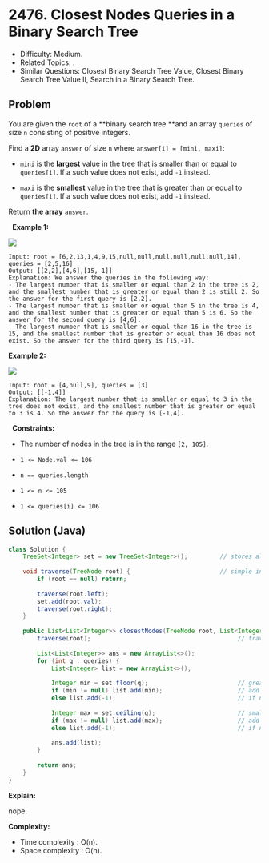 # 2476. Closest Nodes Queries in a Binary Search Tree

- Difficulty: Medium.
- Related Topics: .
- Similar Questions: Closest Binary Search Tree Value, Closest Binary Search Tree Value II, Search in a Binary Search Tree.

## Problem

You are given the ```root``` of a **binary search tree **and an array ```queries``` of size ```n``` consisting of positive integers.

Find a **2D** array ```answer``` of size ```n``` where ```answer[i] = [mini, maxi]```:


	
- ```mini``` is the **largest** value in the tree that is smaller than or equal to ```queries[i]```. If a such value does not exist, add ```-1``` instead.
	
- ```maxi``` is the **smallest** value in the tree that is greater than or equal to ```queries[i]```. If a such value does not exist, add ```-1``` instead.


Return **the array** ```answer```.

 
**Example 1:**

![](https://assets.leetcode.com/uploads/2022/09/28/bstreeedrawioo.png)

```
Input: root = [6,2,13,1,4,9,15,null,null,null,null,null,null,14], queries = [2,5,16]
Output: [[2,2],[4,6],[15,-1]]
Explanation: We answer the queries in the following way:
- The largest number that is smaller or equal than 2 in the tree is 2, and the smallest number that is greater or equal than 2 is still 2. So the answer for the first query is [2,2].
- The largest number that is smaller or equal than 5 in the tree is 4, and the smallest number that is greater or equal than 5 is 6. So the answer for the second query is [4,6].
- The largest number that is smaller or equal than 16 in the tree is 15, and the smallest number that is greater or equal than 16 does not exist. So the answer for the third query is [15,-1].
```

**Example 2:**

![](https://assets.leetcode.com/uploads/2022/09/28/bstttreee.png)

```
Input: root = [4,null,9], queries = [3]
Output: [[-1,4]]
Explanation: The largest number that is smaller or equal to 3 in the tree does not exist, and the smallest number that is greater or equal to 3 is 4. So the answer for the query is [-1,4].
```

 
**Constraints:**


	
- The number of nodes in the tree is in the range ```[2, 105]```.
	
- ```1 <= Node.val <= 106```
	
- ```n == queries.length```
	
- ```1 <= n <= 105```
	
- ```1 <= queries[i] <= 106```



## Solution (Java)

```java
class Solution {
    TreeSet<Integer> set = new TreeSet<Integer>();         // stores all nodes
	
    void traverse(TreeNode root) {                         // simple in-order traversal
        if (root == null) return;
        
        traverse(root.left);
        set.add(root.val);
        traverse(root.right);
    }
    
    public List<List<Integer>> closestNodes(TreeNode root, List<Integer> queries) {
        traverse(root);                                         // traverse the whole tree
        
        List<List<Integer>> ans = new ArrayList<>();
        for (int q : queries) {
            List<Integer> list = new ArrayList<>();
            
            Integer min = set.floor(q);                         // greatest value less than or equal to q
            if (min != null) list.add(min);                     // add it to list
            else list.add(-1);                                  // if no such values exist, add -1
            
            Integer max = set.ceiling(q);                       // smallest value greaater than or equal to q
            if (max != null) list.add(max);                     // add it to list
            else list.add(-1);                                  // if no such values exist, add -1
            
            ans.add(list);
        }
        
        return ans;
    } 
}
```

**Explain:**

nope.

**Complexity:**

* Time complexity : O(n).
* Space complexity : O(n).
